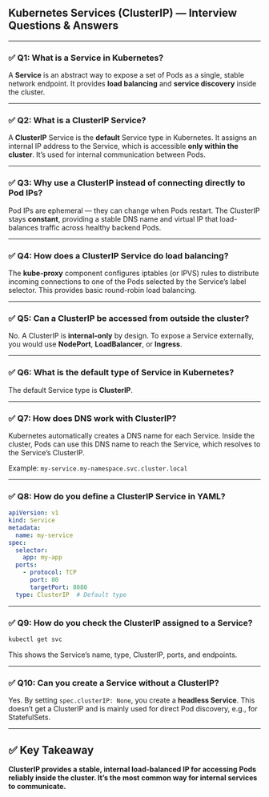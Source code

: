 ## Kubernetes Services (ClusterIP) — Interview Questions & Answers

---

### ✅ Q1: What is a Service in Kubernetes?

A **Service** is an abstract way to expose a set of Pods as a single, stable network endpoint. It provides **load balancing** and **service discovery** inside the cluster.

---

### ✅ Q2: What is a ClusterIP Service?

A **ClusterIP** Service is the **default** Service type in Kubernetes. It assigns an internal IP address to the Service, which is accessible **only within the cluster**. It’s used for internal communication between Pods.

---

### ✅ Q3: Why use a ClusterIP instead of connecting directly to Pod IPs?

Pod IPs are ephemeral — they can change when Pods restart. The ClusterIP stays **constant**, providing a stable DNS name and virtual IP that load-balances traffic across healthy backend Pods.

---

### ✅ Q4: How does a ClusterIP Service do load balancing?

The **kube-proxy** component configures iptables (or IPVS) rules to distribute incoming connections to one of the Pods selected by the Service’s label selector. This provides basic round-robin load balancing.

---

### ✅ Q5: Can a ClusterIP be accessed from outside the cluster?

No. A ClusterIP is **internal-only** by design. To expose a Service externally, you would use **NodePort**, **LoadBalancer**, or **Ingress**.

---

### ✅ Q6: What is the default type of Service in Kubernetes?

The default Service type is **ClusterIP**.

---

### ✅ Q7: How does DNS work with ClusterIP?

Kubernetes automatically creates a DNS name for each Service. Inside the cluster, Pods can use this DNS name to reach the Service, which resolves to the Service’s ClusterIP.

Example: `my-service.my-namespace.svc.cluster.local`

---

### ✅ Q8: How do you define a ClusterIP Service in YAML?

```yaml
apiVersion: v1
kind: Service
metadata:
  name: my-service
spec:
  selector:
    app: my-app
  ports:
    - protocol: TCP
      port: 80
      targetPort: 8080
  type: ClusterIP  # Default type
```

---

### ✅ Q9: How do you check the ClusterIP assigned to a Service?

```bash
kubectl get svc
```

This shows the Service’s name, type, ClusterIP, ports, and endpoints.

---

### ✅ Q10: Can you create a Service without a ClusterIP?

Yes. By setting `spec.clusterIP: None`, you create a **headless Service**. This doesn’t get a ClusterIP and is mainly used for direct Pod discovery, e.g., for StatefulSets.

---

## ✅ Key Takeaway

**ClusterIP provides a stable, internal load-balanced IP for accessing Pods reliably inside the cluster. It’s the most common way for internal services to communicate.**
